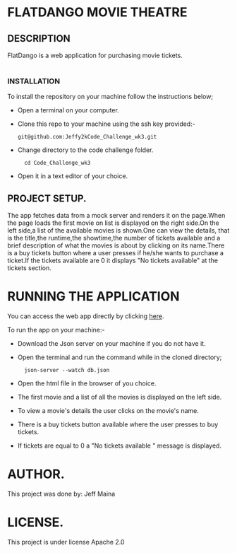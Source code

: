# FLATDANGO MOVIE THEATRE

## DESCRIPTION

FlatDango is a web application for purchasing movie tickets.
<br>
<br>
### INSTALLATION

To install the repository on your machine follow the instructions below;

- Open a terminal on your computer.
- Clone this repo to your machine using the ssh key provided:-

      git@github.com:Jeffy2kCode_Challenge_wk3.git

- Change directory to the code challenge folder.     

        cd Code_Challenge_wk3
- Open it in a text editor of your choice.

## PROJECT SETUP.
The app fetches data from a mock server and renders it on the page.When the page loads the first movie on list is displayed on the right side.On the left side,a list of the available movies is shown.One can view the details, that is the title,the runtime,the showtime,the number of tickets available and a brief description of what the movies is about by clicking on its name.There is a buy tickets button where a user presses if he/she wants to purchase a ticket.If the tickets available are 0 it displays "No tickets available" at the tickets section.

# RUNNING THE APPLICATION
You can access the web app directly by clicking   <a href = "https://jeffy2k.github.io/Code_Challenge_wk3/">here</a>.

  

To run the app on your machine:-
- Download the Json server on your machine if you do not have it.
- Open the terminal and run the command while in the cloned directory;

        json-server --watch db.json

- Open the html file in the browser of you choice.
- The first movie and a list of all the movies is displayed on the left side.
- To view a movie's details the user clicks on the movie's name.
- There is a buy tickets button available where the user presses to buy tickets.
- If tickets are equal to 0 a "No tickets available " message is displayed.

# AUTHOR.
This project was done by:
Jeff Maina

# LICENSE.
This project is under license Apache 2.0
